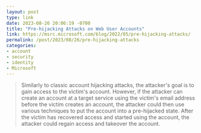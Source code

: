 ```yaml
---
layout: post
type: link
date: 2023-08-26 20:06:19 -0700
title: "Pre-hijacking Attacks on Web User Accounts"
link: https://msrc.microsoft.com/blog/2022/05/pre-hijacking-attacks/
permalink: /post/2023/08/26/pre-hijacking-attacks
categories: 
- account
- security
- identity
- Microsoft
---
```

<blockquote>Similarly to classic account hijacking attacks, the attacker's goal is to gain access to the victim's account. However, if the attacker can create an account at a target service using the victim's email address before the victim creates an account, the attacker could then use various techniques to put the account into a pre-hijacked state. After the victim has recovered access and started using the account, the attacker could regain access and takeover the account.</blockquote>